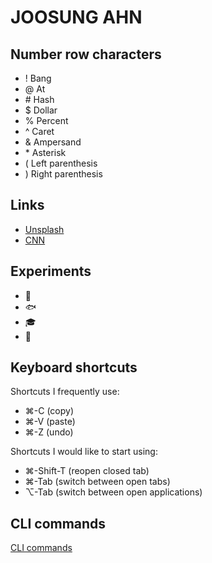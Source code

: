 # JOOSUNG AHN

## Number row characters
- ! Bang
- @ At
- \# Hash
- $ Dollar
- % Percent
- ^ Caret
- & Ampersand
- \* Asterisk
- ( Left parenthesis
- ) Right parenthesis

## Links
- [Unsplash](https://unsplash.com/)
- [CNN](https://edition.cnn.com/)

## Experiments
- :monkey:
- :fish:
- :mortar_board:
- :tophat: 

## Keyboard shortcuts
Shortcuts I frequently use: 
- ⌘-C (copy)
- ⌘-V (paste)
- ⌘-Z (undo)

Shortcuts I would like to start using: 
- ⌘-Shift-T (reopen closed tab)
- ⌘-Tab (switch between open tabs)
- ⌥-Tab (switch between open applications)


## CLI commands
[CLI commands](docs/cli.md)
